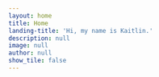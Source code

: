 ```yaml
---
layout: home
title: Home
landing-title: 'Hi, my name is Kaitlin.'
description: null
image: null
author: null
show_tile: false
---
```


